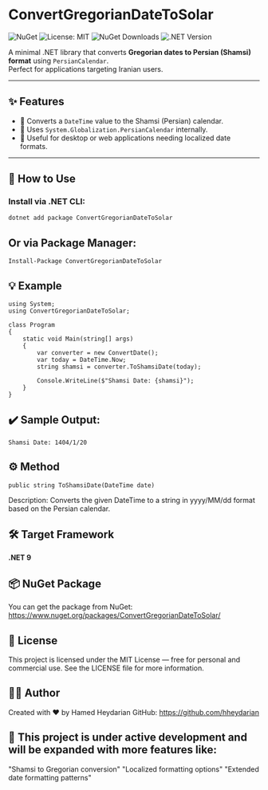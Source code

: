 # ConvertGregorianDateToSolar

![NuGet](https://img.shields.io/nuget/v/ConvertGregorianDateToSolar)
![License: MIT](https://img.shields.io/badge/License-MIT-green.svg)
![NuGet Downloads](https://img.shields.io/nuget/dt/ConvertGregorianDateToSolar.svg)
![.NET Version](https://img.shields.io/badge/.NET-9-purple.svg)

A minimal .NET library that converts **Gregorian dates to Persian (Shamsi) format** using `PersianCalendar`.  
Perfect for applications targeting Iranian users.

---

## ✨ Features

- 🔁 Converts a `DateTime` value to the Shamsi (Persian) calendar.
- 📅 Uses `System.Globalization.PersianCalendar` internally.
- 💼 Useful for desktop or web applications needing localized date formats.

---

## 🚀 How to Use

### Install via .NET CLI:
```bash
dotnet add package ConvertGregorianDateToSolar
```

## Or via Package Manager:
```
Install-Package ConvertGregorianDateToSolar
```

## 💡 Example
```
using System;
using ConvertGregorianDateToSolar;

class Program
{
    static void Main(string[] args)
    {
        var converter = new ConvertDate();
        var today = DateTime.Now;
        string shamsi = converter.ToShamsiDate(today);

        Console.WriteLine($"Shamsi Date: {shamsi}");
    }
}
```

## ✔️ Sample Output:
```
Shamsi Date: 1404/1/20
```

## ⚙️ Method
```
public string ToShamsiDate(DateTime date)
```
Description: Converts the given DateTime to a string in yyyy/MM/dd format based on the Persian calendar.

## 🛠 Target Framework
**.NET 9**

## 📦 NuGet Package
You can get the package from NuGet:
https://www.nuget.org/packages/ConvertGregorianDateToSolar/

## 📄 License
This project is licensed under the MIT License — free for personal and commercial use.
See the LICENSE file for more information.

## 👨‍💻 Author
Created with ❤️ by Hamed Heydarian
GitHub: https://github.com/hheydarian

## 🚧 This project is under active development and will be expanded with more features like:

"Shamsi to Gregorian conversion"
"Localized formatting options"
"Extended date formatting patterns"
